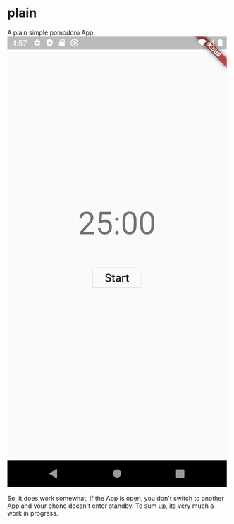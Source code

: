 # plain

A plain simple pomodoro App.
![screenshot](screenshot.png)

So, it does work somewhat, if the App is open, you don't switch to another 
App and your phone doesn't enter standby.
To sum up, its very much a work in progress.

